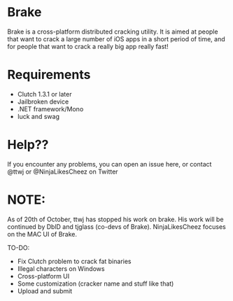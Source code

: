 Brake
==========
Brake is a cross-platform distributed cracking utility.
It is aimed at people that want to crack a large number of iOS apps in a short period of time, and for people that want to crack a really big app really fast!

Requirements
==========
* Clutch 1.3.1 or later
* Jailbroken device
* .NET framework/Mono
* luck and swag

Help??
========
If you encounter any problems, you can open an issue here, or contact @ttwj or @NinjaLikesCheez on Twitter

NOTE:
========
As of 20th of October, ttwj has stopped his work on brake.
His work will be continued by DblD and tjglass (co-devs of Brake).
NinjaLikesCheez focuses on the MAC UI of Brake.

TO-DO:
- Fix Clutch problem to crack fat binaries
- Illegal characters on Windows
- Cross-platform UI
- Some customization (cracker name and stuff like that)
- Upload and submit
